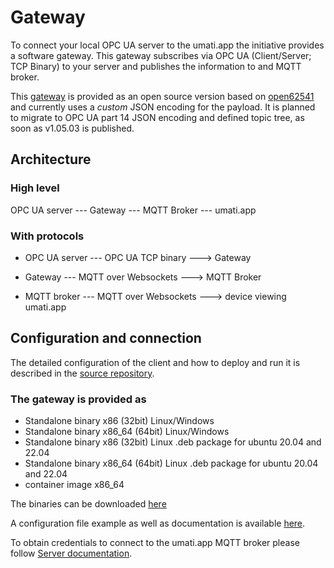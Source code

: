 # Gateway

To connect your local OPC UA server to the umati.app the initiative provides a software gateway.
This gateway subscribes via OPC UA (Client/Server; TCP Binary) to your server and publishes the information to and MQTT broker.

This [gateway](https://github.com/umati/Dashboard-OPCUA-Client) is provided as an open source version based on [open62541](https://open62541.org) and currently uses a _custom_ JSON encoding for the payload. It is planned to migrate to OPC UA part 14 JSON encoding and defined topic tree, as soon as v1.05.03 is published.

## Architecture

### High level

OPC UA server --- Gateway --- MQTT Broker --- umati.app

### With protocols

- OPC UA server --- OPC UA TCP binary ---> Gateway

- Gateway --- MQTT over Websockets ---> MQTT Broker
- MQTT broker --- MQTT over Websockets ---> device viewing umati.app

## Configuration and connection

The detailed configuration of the client and how to deploy and run it is described in the [source repository](https://github.com/umati/Dashboard-OPCUA-Client/blob/development/usage.md).

### The gateway is provided as

- Standalone binary x86 (32bit) Linux/Windows
- Standalone binary x86_64 (64bit) Linux/Windows
- Standalone binary x86 (32bit) Linux .deb package for ubuntu 20.04 and 22.04
- Standalone binary x86_64 (64bit) Linux .deb package for ubuntu 20.04 and 22.04
- container image x86_64

The binaries can be downloaded [here](https://github.com/umati/Dashboard-OPCUA-Client/releases)

A configuration file example as well as documentation is available [here](https://github.com/umati/Dashboard-OPCUA-Client/blob/docs/docker/doc/Configuration.md).

To obtain credentials to connect to the umati.app MQTT broker please follow [Server documentation](Server.md#connecting-an-opc-ua-server-to-umatiapp).
